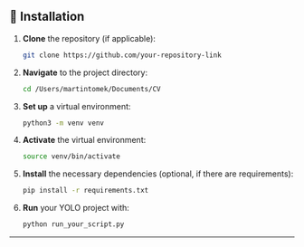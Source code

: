 ## 🚀 Installation

1. **Clone** the repository (if applicable):
   ```bash
   git clone https://github.com/your-repository-link
   ```

2. **Navigate** to the project directory:
   ```bash
   cd /Users/martintomek/Documents/CV
   ```

3. **Set up** a virtual environment:
   ```bash
   python3 -m venv venv
   ```

4. **Activate** the virtual environment:
   ```bash
   source venv/bin/activate
   ```

5. **Install** the necessary dependencies (optional, if there are requirements):
   ```bash
   pip install -r requirements.txt
   ```

6. **Run** your YOLO project with:
   ```bash
   python run_your_script.py
   ```

---
